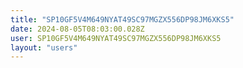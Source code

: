 ```yaml
---
title: "SP10GF5V4M649NYAT49SC97MGZX556DP98JM6XKS5"
date: 2024-08-05T08:03:00.028Z
user: SP10GF5V4M649NYAT49SC97MGZX556DP98JM6XKS5
layout: "users"
---
```

    